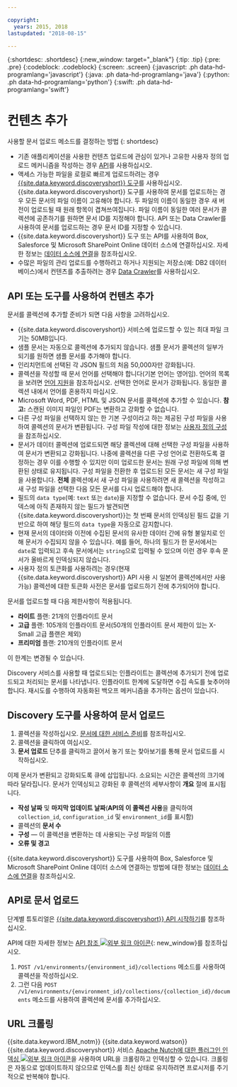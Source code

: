 ```yaml
---

copyright:
  years: 2015, 2018
lastupdated: "2018-08-15"

---
```


{:shortdesc: .shortdesc}
{:new_window: target="_blank"}
{:tip: .tip}
{:pre: .pre}
{:codeblock: .codeblock}
{:screen: .screen}
{:javascript: .ph data-hd-programlang='javascript'}
{:java: .ph data-hd-programlang='java'}
{:python: .ph data-hd-programlang='python'}
{:swift: .ph data-hd-programlang='swift'}

# 컨텐츠 추가

사용할 문서 업로드 메소드를 결정하는 방법
{: shortdesc}

-   기존 애플리케이션을 사용한 컨텐츠 업로드에 관심이 있거나 고유한 사용자 정의 업로드 메커니즘을 작성하는 경우 [API](/docs/services/discovery/getting-started.html)를 사용하십시오.
-   액세스 가능한 파일을 로컬로 빠르게 업로드하려는 경우 [{{site.data.keyword.discoveryshort}} 도구](/docs/services/discovery/getting-started-tool.html)를 사용하십시오.
    {{site.data.keyword.discoveryshort}} 도구를 사용하여 문서를 업로드하는 경우 모든 문서의 파일 이름이 고유해야 합니다. 두 파일의 이름이 동일한 경우 새 버전이 업로드될 때 원래 항목이 겹쳐쓰여집니다. 파일 이름이 동일한 여러 문서가 콜렉션에 공존하기를 원하면 문서 ID를 지정해야 합니다. API 또는 Data Crawler를 사용하여 문서를 업로드하는 경우 문서 ID를 지정할 수 있습니다.
-   {{site.data.keyword.discoveryshort}} 도구 또는 API를 사용하여 Box, Salesforce 및 Microsoft SharePoint Online 데이터 소스에 연결하십시오. 자세한 정보는 [데이터 소스에 연결](/docs/services/discovery/connect.html)을 참조하십시오.
-   수많은 파일의 관리 업로드를 수행하려고 하거나 지원되는 저장소(예: DB2 데이터베이스)에서 컨텐츠를 추출하려는 경우 [Data Crawler](/docs/services/discovery/data-crawler.html)를 사용하십시오.

## API 또는 도구를 사용하여 컨텐츠 추가

문서를 콜렉션에 추가할 준비가 되면 다음 사항을 고려하십시오.

-   {{site.data.keyword.discoveryshort}} 서비스에 업로드할 수 있는 최대 파일 크기는 50MB입니다.
-   샘플 문서는 자동으로 콜렉션에 추가되지 않습니다. 샘플 문서가 콜렉션의 일부가 되기를 원하면 샘플 문서를 추가해야 합니다.
-   인리치먼트에 선택된 각 JSON 필드의 처음 50,000자만 강화됩니다. 
-   콜렉션을 작성할 때 문서 언어를 선택해야 합니다(기본 언어는 영어임). 언어의 목록을 보려면 [언어 지원](/docs/services/discovery/language-support.html)을 참조하십시오. 선택한 언어로 문서가 강화됩니다. 동일한 콜렉션 내에서 언어를 혼용하지 마십시오.
-   Microsoft Word, PDF, HTML 및 JSON 문서를 콜렉션에 추가할 수 있습니다. **참고:** 스캔된 이미지 파일인 PDF는 변환하고 강화할 수 없습니다.
-   다른 구성 파일을 선택하지 않는 한 기본 구성이라고 하는 제공된 구성 파일을 사용하여 콜렉션의 문서가 변환됩니다. 구성 파일 작성에 대한 정보는 [사용자 정의 구성](/docs/services/discovery/building.html#custom-configuration)을 참조하십시오.
-   문서가 데이터 콜렉션에 업로드되면 해당 콜렉션에 대해 선택한 구성 파일을 사용하여 문서가 변환되고 강화됩니다. 나중에 콜렉션을 다른 구성 언어로 전환하도록 결정하는 경우 이를 수행할 수 있지만 이미 업로드한 문서는 원래 구성 파일에 의해 변환된 상태로 유지됩니다. 구성 파일을 전환한 후 업로드된 모든 문서는 새 구성 파일을 사용합니다. **전체** 콜렉션에서 새 구성 파일을 사용하려면 새 콜렉션을 작성하고 새 구성 파일을 선택한 다음 모든 문서를 다시 업로드해야 합니다.
-   필드의 `data type`(예: `text` 또는 `date`)을 지정할 수 없습니다. 문서 수집 중에, 인덱스에 아직 존재하지 않는 필드가 발견되면 {{site.data.keyword.discoveryshort}}는 첫 번째 문서의 인덱싱된 필드 값을 기반으로 하여 해당 필드의 `data type`을 자동으로 감지합니다.
-   현재 문서의 데이터와 이전에 수집된 문서의 유사한 데이터 간에 유형 불일치로 인해 문서가 수집되지 않을 수 있습니다. 예를 들어, 하나의 필드가 한 문서에서는 `date`로 입력되고 후속 문서에서는 `string`으로 입력될 수 있으며 이런 경우 후속 문서가 올바르게 인덱싱되지 않습니다.
-   사용자 정의 토큰화를 사용하려는 경우(현재 {{site.data.keyword.discoveryshort}} API 사용 시 일본어 콜렉션에서만 사용 가능) 콜렉션에 대한 토큰화 사전은 문서를 업로드하기 전에 추가되어야 합니다.

문서를 업로드할 때 다음 제한사항이 적용됩니다.

-   **라이트** 플랜: 21개의 인플라이트 문서
-   **고급** 플랜: 105개의 인플라이트 문서(50개의 인플라이트 문서 제한이 있는 X-Small 고급 플랜은 제외)
-   **프리미엄** 플랜: 210개의 인플라이트 문서

이 한계는 변경될 수 있습니다. 

Discovery 서비스를 사용할 때 업로드되는 인플라이트는 콜렉션에 추가되기 전에 업로드되고 처리되는 문서를 나타냅니다. 인플라이트 한계에 도달하면 수집 속도를 늦추어야 합니다. 재시도를 수행하여 자동화된 백오프 메커니즘을 추가하는 옵션이 있습니다.

## Discovery 도구를 사용하여 문서 업로드

1.  콜렉션을 작성하십시오. [문서에 대한 서비스 준비](/docs/services/discovery/building.html#preparing-the-service-for-your-documents)를 참조하십시오.
1.  콜렉션을 클릭하여 여십시오.
1.  **문서 업로드** 단추를 클릭하고 끌어서 놓기 또는 찾아보기를 통해 문서 업로드를 시작하십시오.

이제 문서가 변환되고 강화되도록 큐에 삽입됩니다. 소요되는 시간은 콜렉션의 크기에 따라 달라집니다. 문서가 인덱싱되고 강화된 후 콜렉션의 세부사항이 **개요** 절에 표시됩니다.

-   **작성 날짜** 및 **마지막 업데이트 날짜**(**API의 이 콜렉션 사용**을 클릭하여 `collection_id`, `configuration_id` 및 `environment_id`를 표시함)
-   콜렉션의 **문서 수**
-   **구성** — 이 콜렉션을 변환하는 데 사용되는 구성 파일의 이름
-   **오류 및 경고**

{{site.data.keyword.discoveryshort}} 도구를 사용하여 Box, Salesforce 및 Microsoft SharePoint Online 데이터 소스에 연결하는 방법에 대한 정보는 [데이터 소스에 연결](/docs/services/discovery/connect.html)을 참조하십시오.


## API로 문서 업로드

단계별 튜토리얼은 [{{site.data.keyword.discoveryshort}} API 시작하기](/docs/services/discovery/getting-started.html)를 참조하십시오.

API에 대한 자세한 정보는 [API 참조 ![외부 링크 아이콘](../../icons/launch-glyph.svg "외부 링크 아이콘")](http://www.ibm.com/watson/developercloud/discovery/api/v1/){: new_window}를 참조하십시오.

1.  `POST /v1/environments/{environment_id}/collections` 메소드를 사용하여 콜렉션을 작성하십시오.
1.  그런 다음 `POST /v1/environments/{environment_id}/collections/{collection_id}/documents` 메소드를 사용하여 콜렉션에 문서를 추가하십시오.

## URL 크롤링

{{site.data.keyword.IBM_notm}} {{site.data.keyword.watson}} {{site.data.keyword.discoveryshort}} 서비스 [Apache Nutch에 대한 플러그인 인덱싱 ![외부 링크 아이콘](../../icons/launch-glyph.svg "외부 링크 아이콘")](https://github.com/IBM-Watson/nutch-indexer-discovery)을 사용하여 URL을 크롤링하고 인덱싱할 수 있습니다. 크롤링은 자동으로 업데이트하지 않으므로 인덱스를 최신 상태로 유지하려면 프로시저를 주기적으로 반복해야 합니다.
